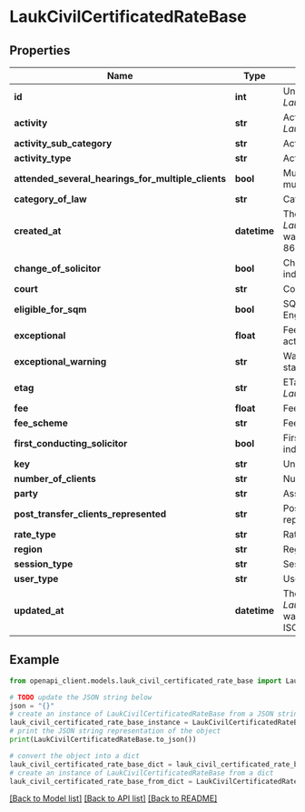 # LaukCivilCertificatedRateBase


## Properties

Name | Type | Description | Notes
------------ | ------------- | ------------- | -------------
**id** | **int** | Unique identifier for the *LaukCivilCertificatedRate* | [optional] 
**activity** | **str** | Activity of the *LaukCivilCertificatedRate* | [optional] 
**activity_sub_category** | **str** | Activity sub-category | [optional] 
**activity_type** | **str** | Activity type | [optional] 
**attended_several_hearings_for_multiple_clients** | **bool** | Multiple hearings for multiple clients indicator | [optional] 
**category_of_law** | **str** | Category of law | [optional] 
**created_at** | **datetime** | The time the *LaukCivilCertificatedRate* was created (as a ISO-8601 timestamp) | [optional] 
**change_of_solicitor** | **bool** | Change of solicitor indicator | [optional] 
**court** | **str** | Court associated | [optional] 
**eligible_for_sqm** | **bool** | SQM eligibility (Legal Aid England and Wales) | [optional] 
**exceptional** | **float** | Fee applied for high activity count | [optional] 
**exceptional_warning** | **str** | Warning for exceptional status | [optional] 
**etag** | **str** | ETag for the *LaukCivilCertificatedRate* | [optional] 
**fee** | **float** | Fee amount | [optional] 
**fee_scheme** | **str** | Fee scheme | [optional] 
**first_conducting_solicitor** | **bool** | First conducting solicitor indicator | [optional] 
**key** | **str** | Unique key | [optional] 
**number_of_clients** | **str** | Number of clients | [optional] 
**party** | **str** | Associated party | [optional] 
**post_transfer_clients_represented** | **str** | Post-transfer clients represented | [optional] 
**rate_type** | **str** | Rate type | [optional] 
**region** | **str** | Region | [optional] 
**session_type** | **str** | Session type | [optional] 
**user_type** | **str** | User type | [optional] 
**updated_at** | **datetime** | The time the *LaukCivilCertificatedRate* was last updated (as a ISO-8601 timestamp) | [optional] 

## Example

```python
from openapi_client.models.lauk_civil_certificated_rate_base import LaukCivilCertificatedRateBase

# TODO update the JSON string below
json = "{}"
# create an instance of LaukCivilCertificatedRateBase from a JSON string
lauk_civil_certificated_rate_base_instance = LaukCivilCertificatedRateBase.from_json(json)
# print the JSON string representation of the object
print(LaukCivilCertificatedRateBase.to_json())

# convert the object into a dict
lauk_civil_certificated_rate_base_dict = lauk_civil_certificated_rate_base_instance.to_dict()
# create an instance of LaukCivilCertificatedRateBase from a dict
lauk_civil_certificated_rate_base_from_dict = LaukCivilCertificatedRateBase.from_dict(lauk_civil_certificated_rate_base_dict)
```
[[Back to Model list]](../README.md#documentation-for-models) [[Back to API list]](../README.md#documentation-for-api-endpoints) [[Back to README]](../README.md)


